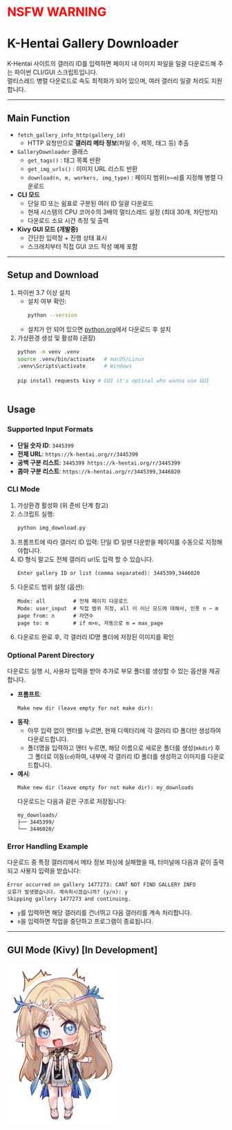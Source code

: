 

#   <p style="color: red;">NSFW WARNING</p> 

# K-Hentai Gallery Downloader

K-Hentai 사이트의 갤러리 ID를 입력하면 페이지 내 이미지 파일을 일괄 다운로드해 주는 파이썬 CLI/GUI 스크립트입니다.  
멀티스레드 병렬 다운로드로 속도 최적화가 되어 있으며, 여러 갤러리 일괄 처리도 지원합니다.

---

## Main Function

- `fetch_gallery_info_http(gallery_id)`  
  - HTTP 요청만으로 **갤러리 메타 정보**(파일 수, 제목, 태그 등) 추출  
- `GalleryDownloader` 클래스  
  - `get_tags()` : 태그 목록 반환  
  - `get_img_urls()` : 이미지 URL 리스트 반환  
  - `download(n, m, workers, img_type)` : 페이지 범위(`n`~`m`)를 지정해 병렬 다운로드  
- **CLI 모드**  
  - 단일 ID 또는 쉼표로 구분된 여러 ID 일괄 다운로드
  - 현재 시스템의 CPU 코어수의 3배의 멀티스레드 설정 (최대 30개, 차단방지)
  - 다운로드 소요 시간 측정 및 출력  
- **Kivy GUI 모드 (개발중)**  
  - 간단한 입력창 + 진행 상태 표시  
  - 스크래치부터 직접 GUI 코드 작성 예제 포함

---

## Setup and Download

1. 파이썬 3.7 이상 설치
   - 설치 여부 확인:
     ```bash
     python --version
     ```
   - 설치가 안 되어 있으면 [python.org](https://www.python.org/downloads/)에서 다운로드 후 설치
2. 가상환경 생성 및 활성화 (권장)
   ```bash
   python -m venv .venv
   source .venv/bin/activate   # macOS/Linux
   .venv\Scripts\activate      # Windows
    
   pip install requests kivy # GUI it's optinal who wanna use GUI
   
   
   
## Usage

### Supported Input Formats
- **단일 숫자 ID**: `3445399`
- **전체 URL**: `https://k-hentai.org/r/3445399`
- **공백 구분 리스트**: `3445399 https://k-hentai.org/r/3445399`
- **콤마 구분 리스트**: `https://k-hentai.org/r/3445399,3446020`


### CLI Mode
1. 가상환경 활성화 (위 준비 단계 참고)
2. 스크립트 실행:
   ```bash
   python img_download.py
   ```
3. 프롬프트에 따라 갤러리 ID 입력:
    단일 ID 일땐 다운받을 페이지를 수동으로 지정해야합니다.
4. ID 형식 말고도 전체 갤러리 url도 입력 할 수 있습니다.
   ```text
   Enter gallery ID or list (comma separated): 3445399,3446020
   ```
4. 다운로드 범위 설정 (옵션):
   ```text
   Mode: all         # 전체 페이지 다운로드
   Mode: user_input  # 직접 범위 지정, all 이 이닌 모드에 대해서, 인풋 n ~ m
   page from: n      # 자연수
   page to: m        # if m>n, 자동으로 m = max_page
   ```
5. 다운로드 완료 후, 각 갤러리 ID명 폴더에 저장된 이미지를 확인


### Optional Parent Directory

다운로드 실행 시, 사용자 입력을 받아 추가로 부모 폴더를 생성할 수 있는 옵션을 제공합니다.

- **프롬프트**: 
  ```
  Make new dir (leave empty for not make dir):
  ```
- **동작**:
  - 아무 입력 없이 엔터를 누르면, 현재 디렉터리에 각 갤러리 ID 폴더만 생성하여 다운로드합니다.
  - 폴더명을 입력하고 엔터 누르면, 해당 이름으로 새로운 폴더를 생성(`mkdir`) 후 그 폴더로 이동(`cd`)하여, 내부에 각 갤러리 ID 폴더를 생성하고 이미지를 다운로드합니다.
- **예시**:
  ```text
  Make new dir (leave empty for not make dir): my_downloads
  ```
  다운로드는 다음과 같은 구조로 저장됩니다:
  ```
  my_downloads/
  ├── 3445399/
  └── 3446020/
  ```

 
### Error Handling Example

다운로드 중 특정 갤러리에서 메타 정보 파싱에 실패했을 때, 터미널에 다음과 같이 출력되고 사용자 입력을 받습니다:

```text
Error occurred on gallery 1477273: CANT NOT FIND GALLERY INFO
오류가 발생했습니다. 계속하시겠습니까? (y/n): y
Skipping gallery 1477273 and continuing.
```

- `y`를 입력하면 해당 갤러리를 건너뛰고 다음 갤러리를 계속 처리합니다.
- `n`을 입력하면 작업을 중단하고 프로그램이 종료됩니다.
---
## GUI Mode (Kivy) [In Development]



<p align="left">
  <img src="img_src/cb304b165663134eb98a2aa1b82556836cc0d17c.webp" alt="Gallery Preview" style="width:50%; height:auto;" />
</p>
